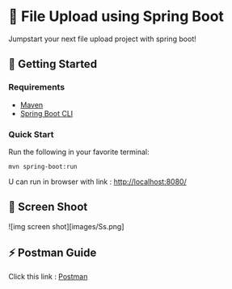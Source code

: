# 🍃 File Upload using Spring Boot

Jumpstart your next file upload project with spring boot!

## 🚀 Getting Started

### Requirements
* [Maven](http://maven.apache.org/download.cgi)
* [Spring Boot CLI](https://spring.io/)

### Quick Start
Run the following in your favorite terminal:
```
mvn spring-boot:run
```
U can run in browser with link : [http://localhost:8080/](http://localhost:8080/)

## 🧰 Screen Shoot

![img screen shot][images/Ss.png]

## ⚡ Postman Guide

Click this link : [Postman](https://www.getpostman.com/collections/c176f174e21df425b990)
